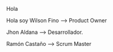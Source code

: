 Hola

Hola soy Wilson Fino --> Product Owner


Jhon Aldana --> Desarrollador.

Ramón Castaño --> Scrum Master